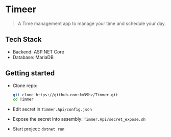 # Timeer

> A Time management app to manage your time and schedule your day.

## Tech Stack

- Backend: ASP.NET Core
- Database: MariaDB

## Getting started

- Clone repo:

    ```bash
    git clone https://github.com:fm39hz/Timmer.git
    cd Timmer
    ```

- Edit secret in `Timmer.Api/config.json`
- Expose the secret into assembly: `Timmer.Api/secret_expose.sh`
- Start project: `dotnet run`
